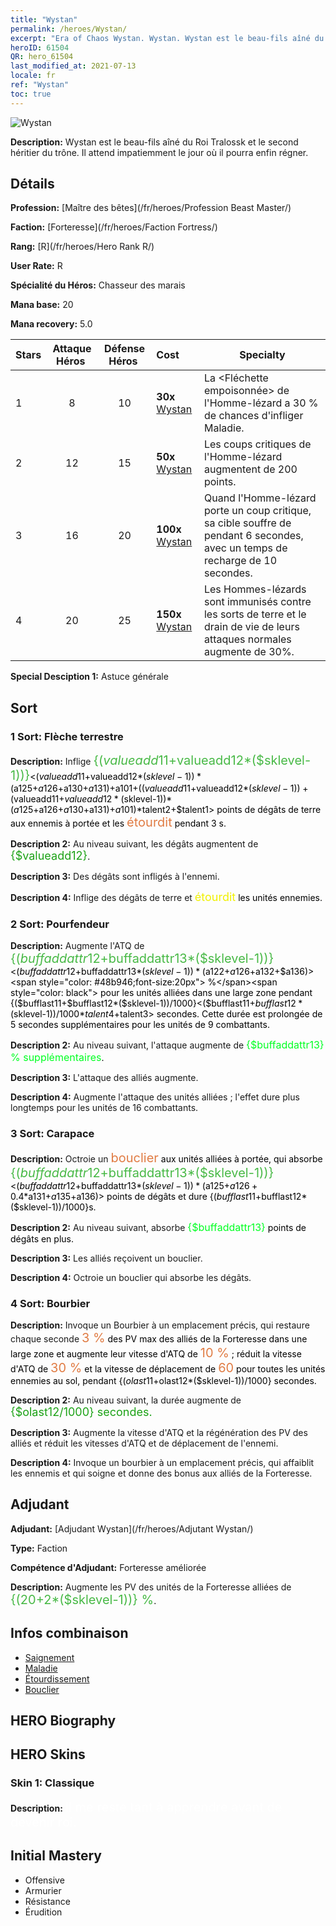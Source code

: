 ```yaml
---
title: "Wystan"
permalink: /heroes/Wystan/
excerpt: "Era of Chaos Wystan. Wystan. Wystan est le beau-fils aîné du Roi Tralossk et le second héritier du trône. Il attend impatiemment le jour où il pourra enfin régner."
heroID: 61504
QR: hero_61504
last_modified_at: 2021-07-13
locale: fr
ref: "Wystan"
toc: true
---
```

  ![Wystan](/images/h/h_Wystan.jpg)

 **Description:** Wystan est le beau-fils aîné du Roi Tralossk et le second héritier du trône. Il attend impatiemment le jour où il pourra enfin régner.
## Détails
 **Profession:**  [Maître des bêtes](/fr/heroes/Profession Beast Master/)

 **Faction:** [Forteresse](/fr/heroes/Faction Fortress/)

 **Rang:** [R](/fr/heroes/Hero Rank R/)

 **User Rate:** R

 **Spécialité du Héros:** Chasseur des marais

 **Mana base:** 20

 **Mana recovery:** 5.0


  | Stars | Attaque Héros  | Défense Héros  | Cost |     Specialty     |
  |---------|:---------------:|:---------------:|:--|--------------------|
  |    1    | 8 | 10 | **30x** [Wystan](/ItemsFR/her_395/) | La <Fléchette empoisonnée> de l'Homme-lézard a 30 % de chances d'infliger Maladie. |
  |    2    | 12 | 15 | **50x** [Wystan](/ItemsFR/her_395/) | Les coups critiques de l'Homme-lézard augmentent de 200 points. |
  |    3    | 16 | 20 | **100x** [Wystan](/ItemsFR/her_395/) | Quand l'Homme-lézard porte un coup critique, sa cible souffre de <Saignement> pendant 6 secondes, avec un temps de recharge de 10 secondes. |
  |    4    | 20 | 25 | **150x** [Wystan](/ItemsFR/her_395/) | Les Hommes-lézards sont immunisés contre les sorts de terre et le drain de vie de leurs attaques normales augmente de 30%. |

 **Special Desciption 1:** Astuce générale

## Sort
### 1 Sort: Flèche terrestre
 **Description:** Inflige <span style="color: #48b946;font-size:20px">{($valueadd11+$valueadd12*($sklevel-1))}</span><span style="color: black"><($valueadd11+$valueadd12*($sklevel-1))*($a125+$a126+$a130+$a131)+$a101+(($valueadd11+$valueadd12*($sklevel-1))+($valueadd11+$valueadd12*($sklevel-1))*($a125+$a126+$a130+$a131)+$a101)*$talent2+$talent1> points de dégâts de terre aux ennemis à portée et les <span style="color: #e07c44;font-size:20px">étourdit</span><span style="color: black"> pendant 3 s.

 **Description 2:** Au niveau suivant, les dégâts augmentent de <span style="color: #1ca216;font-size:18px">{$valueadd12}</span><span style="color: black">.

 **Description 3:** Des dégâts sont infligés à l'ennemi.

 **Description 4:** Inflige des dégâts de terre et <span style="color: #f0f000;font-size:18px">étourdit</span><span style="color: black"> les unités ennemies.

### 2 Sort: Pourfendeur
 **Description:** Augmente l'ATQ de <span style="color: #48b946;font-size:20px">{($buffaddattr12+$buffaddattr13*($sklevel-1))}</span><span style="color: black"><($buffaddattr12+$buffaddattr13*($sklevel-1))*($a122+$a126+$a132+$a136)><span style="color: #48b946;font-size:20px"> %</span><span style="color: black"> pour les unités alliées dans une large zone pendant {($bufflast11+$bufflast12*($sklevel-1))/1000}<($bufflast11+$bufflast12*($sklevel-1))/1000*$talent4+$talent3> secondes. Cette durée est prolongée de 5 secondes supplémentaires pour les unités de 9 combattants.

 **Description 2:** Au niveau suivant, l'attaque augmente de <span style="color: #00ff22;font-size:16px">{$buffaddattr13} % supplémentaires</span><span style="color: black">.

 **Description 3:** L'attaque des alliés augmente.

 **Description 4:** Augmente l'attaque des unités alliées ; l'effet dure plus longtemps pour les unités de 16 combattants.

### 3 Sort: Carapace
 **Description:** Octroie un <span style="color: #e07c44;font-size:20px">bouclier</span><span style="color: black"> aux unités alliées à portée, qui absorbe <span style="color: #48b946;font-size:20px">{($buffaddattr12+$buffaddattr13*($sklevel-1))}</span><span style="color: black"><($buffaddattr12+$buffaddattr13*($sklevel-1))*($a125+$a126+0.4*$a131+$a135+$a136)> points de dégâts et dure {($bufflast11+$bufflast12*($sklevel-1))/1000}s.

 **Description 2:** Au niveau suivant, absorbe <span style="color: #00ff22;font-size:16px">{$buffaddattr13}</span><span style="color: black"> points de dégâts en plus.

 **Description 3:** Les alliés reçoivent un bouclier.

 **Description 4:** Octroie un bouclier qui absorbe les dégâts.

### 4 Sort: Bourbier
 **Description:** Invoque un Bourbier à un emplacement précis, qui restaure chaque seconde <span style="color: #e07c44;font-size:20px">3 %</span><span style="color: black"> des PV max des alliés de la Forteresse dans une large zone et augmente leur vitesse d'ATQ de <span style="color: #e07c44;font-size:20px">10 %</span><span style="color: black"> ; réduit la vitesse d'ATQ de <span style="color: #e07c44;font-size:20px">30 %</span><span style="color: black"> et la vitesse de déplacement de <span style="color: #e07c44;font-size:20px">60</span><span style="color: black"> pour toutes les unités ennemies au sol, pendant {($olast11+$olast12*($sklevel-1))/1000} secondes.

 **Description 2:** Au niveau suivant, la durée augmente de <span style="color: #1ca216;font-size:18px">{$olast12/1000} secondes.</span><span style="color: black">

 **Description 3:** Augmente la vitesse d'ATQ et la régénération des PV des alliés et réduit les vitesses d'ATQ et de déplacement de l'ennemi.

 **Description 4:** Invoque un bourbier à un emplacement précis, qui affaiblit les ennemis et qui soigne et donne des bonus aux alliés de la Forteresse.


## Adjudant

 **Adjudant:**  [Adjudant Wystan](/fr/heroes/Adjutant Wystan/) 

 **Type:**  Faction 

 **Compétence d'Adjudant:**  Forteresse améliorée 

 **Description:** Augmente les PV des unités de la Forteresse alliées de <span style="color: #48b946;font-size:20px">{(20+2*($sklevel-1))} %</span><span style="color: black">.

## Infos combinaison

* [Saignement](/fr/combination/Saignement/) 
* [Maladie](/fr/combination/Maladie/) 
* [Étourdissement](/fr/combination/Étourdissement/) 
* [Bouclier](/fr/combination/Bouclier/) 

## HERO Biography

## HERO Skins
### Skin 1: **Classique**

 **Description:** <span style="color: #ffffff;font-size:20px">Il me reste tant à apprendre avant de devenir roi.</span>



## Initial Mastery
   - Offensive
   - Armurier
   - Résistance
   - Érudition
